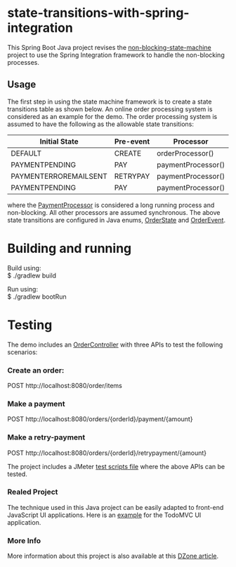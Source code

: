 # state-transitions-with-spring-integration
This Spring Boot Java project revises the [non-blocking-state-machine](https://github.com/mapteb/non-blocking-state-machine) project to use the Spring Integration framework to handle the non-blocking processes.

## Usage

The first step in using the state machine framework is to create a state transitions table as shown below. 
An online order processing system is considered as an example for the demo. The order processing system is assumed to have the following as the allowable state transitions:

|Initial State |Pre-event |   Processor    |        Post-event  |  Final State  |
| --- | --- | --- | --- | --- |  
|DEFAULT     |  CREATE  | orderProcessor()  | ORDERCREATED     |PAYMENTPENDING |
|PAYMENTPENDING   | PAY     | paymentProcessor()  | PAYMENTERROR     |PAYMENTERROREMAILSENT |
|PAYMENTERROREMAILSENT   | RETRYPAY     | paymentProcessor()  | PAYMENTSUCCESS     |PAYMENTSUCCESSEMAILSENT |
|PAYMENTPENDING  |  PAY     | paymentProcessor()  | PAYMENTSUCCESS  | PAYMENTSUCCESSEMAILSENT |

where the [PaymentProcessor](https://github.com/mapteb/state-transitions-with-spring-integration/blob/master/src/main/java/rnd/statemachine/order/PaymentProcessor.java) is considered a long running process and non-blocking. All other processors are assumed synchronous. The above state transitions are configured in Java enums, [OrderState](https://github.com/mapteb/state-transitions-with-spring-integration/blob/master/src/main/java/rnd/statemachine/order/OrderState.java) and [OrderEvent](https://github.com/mapteb/state-transitions-with-spring-integration/blob/master/src/main/java/rnd/statemachine/order/OrderEvent.java).

# Building and running

Build using:\
$ ./gradlew build

Run using:\
$ ./gradlew bootRun

# Testing

The demo includes an [OrderController](https://github.com/mapteb/state-transitions-with-spring-integration/blob/master/src/main/java/rnd/statemachine/order/OrderController.java) with three APIs to test the following scenarios:

### Create an order:

POST http://localhost:8080/order/items

### Make a payment

POST http://localhost:8080/orders/{orderId}/payment/{amount}

### Make a retry-payment

POST http://localhost:8080/orders/{orderId}/retrypayment/{amount}

The project includes a JMeter [test scripts file](https://github.com/mapteb/state-transitions-with-spring-integration/tree/master/src/test/jmeter) where the above APIs can be tested.

### Realed Project

The technique used in this Java project can be easily adapted to front-end JavaScript UI applications. Here is an [example](https://github.com/mapteb/state-transitions-with-webcomponents) for the TodoMVC UI application.

### More Info

More information about this project is also available at this [DZone article](https://dzone.com/articles/implementing-a-state-machine-using-spring-integrat).
